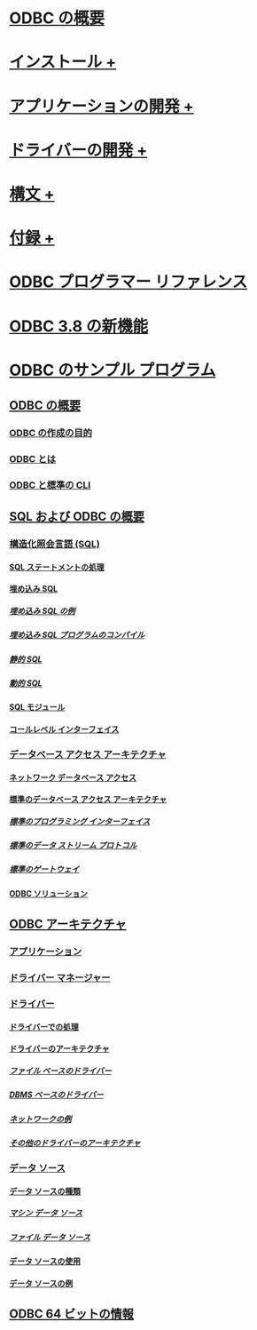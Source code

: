 # [ODBC の概要](introduction-to-odbc.md)

# [インストール +](../../odbc/reference/install/odbc-subkey.md)
# [アプリケーションの開発 +](../../odbc/reference/develop-app/checking-feature-support-and-variability.md)
# [ドライバーの開発 +](../../odbc/reference/develop-driver/developing-an-odbc-driver.md)
# [構文 +](../../odbc/reference/syntax/odbc-reference.md)
# [付録 +](../../odbc/reference/appendixes/odbc-appendixes.md)

# [ODBC プログラマー リファレンス](odbc-programmer-s-reference.md)
# [ODBC 3.8 の新機能](what-s-new-in-odbc-3-8.md)
# [ODBC のサンプル プログラム](sample-odbc-program.md)

## [ODBC の概要](odbc-overview.md)
### [ODBC の作成の目的](why-was-odbc-created.md)
### [ODBC とは](what-is-odbc.md)
### [ODBC と標準の CLI](odbc-and-the-standard-cli.md)

## [SQL および ODBC の概要](introduction-to-sql-and-odbc.md)
### [構造化照会言語 (SQL)](structured-query-language-sql.md)
#### [SQL ステートメントの処理](processing-a-sql-statement.md)
#### [埋め込み SQL](embedded-sql.md)
##### [埋め込み SQL の例](embedded-sql-example.md)
##### [埋め込み SQL プログラムのコンパイル](compiling-an-embedded-sql-program.md)
##### [静的 SQL](static-sql.md)
##### [動的 SQL](dynamic-sql.md)
#### [SQL モジュール](sql-modules.md)
#### [コールレベル インターフェイス](call-level-interfaces.md)
### [データベース アクセス アーキテクチャ](database-access-architecture.md)
#### [ネットワーク データベース アクセス](network-database-access.md)
#### [標準のデータベース アクセス アーキテクチャ](standard-database-access-architectures.md)
##### [標準のプログラミング インターフェイス](standard-programming-interface.md)
##### [標準のデータ ストリーム プロトコル](standard-data-stream-protocol.md)
##### [標準のゲートウェイ](standard-gateway.md)
#### [ODBC ソリューション](the-odbc-solution.md)

## [ODBC アーキテクチャ](odbc-architecture.md)
### [アプリケーション](applications.md)
### [ドライバー マネージャー](the-driver-manager.md)
### [ドライバー](drivers.md)
#### [ドライバーでの処理](driver-tasks.md)
#### [ドライバーのアーキテクチャ](driver-architecture.md)
##### [ファイル ベースのドライバー](file-based-drivers.md)
##### [DBMS ベースのドライバー](dbms-based-drivers.md)
##### [ネットワークの例](network-example.md)
##### [その他のドライバーのアーキテクチャ](other-driver-architectures.md)
### [データ ソース](data-sources.md)
#### [データ ソースの種類](types-of-data-sources.md)
##### [マシン データ ソース](machine-data-sources.md)
##### [ファイル データ ソース](file-data-sources.md)
#### [データ ソースの使用](using-data-sources.md)
#### [データ ソースの例](data-source-example.md)

## [ODBC 64 ビットの情報](odbc-64-bit-information.md)

